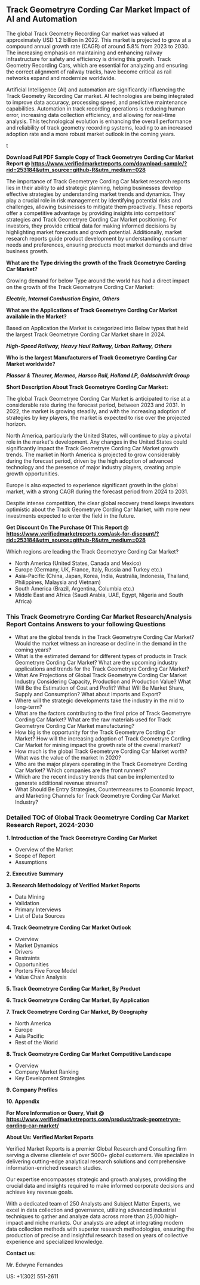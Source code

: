 <h2>Track Geometryre Cording Car Market Impact of AI and Automation</h2><p>The global Track Geometry Recording Car market was valued at approximately USD 1.2 billion in 2022. This market is projected to grow at a compound annual growth rate (CAGR) of around 5.8% from 2023 to 2030. The increasing emphasis on maintaining and enhancing railway infrastructure for safety and efficiency is driving this growth. Track Geometry Recording Cars, which are essential for analyzing and ensuring the correct alignment of railway tracks, have become critical as rail networks expand and modernize worldwide.</p><p>Artificial Intelligence (AI) and automation are significantly influencing the Track Geometry Recording Car market. AI technologies are being integrated to improve data accuracy, processing speed, and predictive maintenance capabilities. Automation in track recording operations is reducing human error, increasing data collection efficiency, and allowing for real-time analysis. This technological evolution is enhancing the overall performance and reliability of track geometry recording systems, leading to an increased adoption rate and a more robust market outlook in the coming years.</p>t</p><p id="" class=""><strong>Download Full PDF Sample Copy of Track Geometryre Cording Car Market Report @ <a href="https://www.verifiedmarketreports.com/download-sample/?rid=253184&utm_source=github-R&utm_medium=028" target="_blank">https://www.verifiedmarketreports.com/download-sample/?rid=253184&utm_source=github-R&utm_medium=028</a></strong></p><p>The importance of&nbsp;Track Geometryre Cording Car Market research reports lies in their ability to aid strategic planning, helping businesses develop effective strategies by understanding market trends and dynamics. They play a crucial role in risk management by identifying potential risks and challenges, allowing businesses to mitigate them proactively. These reports offer a competitive advantage by providing insights into competitors' strategies and Track Geometryre Cording Car Market positioning. For investors, they provide critical data for making informed decisions by highlighting market forecasts and growth potential. Additionally, market research reports guide product development by understanding consumer needs and preferences, ensuring products meet market demands and drive business growth.</p><p><strong>What are the&nbsp;Type driving the growth of the Track Geometryre Cording Car Market?</strong></p><p id="" class="">Growing demand for below Type around the world has had a direct impact on the growth of the Track Geometryre Cording Car Market:</p><em><strong>Electric, Internal Combustion Engine, Others</strong></em></p><strong>What are the&nbsp;Applications&nbsp;of Track Geometryre Cording Car Market available in the Market?</strong></p><p id="" class="">Based on Application the Market is categorized into Below types that held the largest Track Geometryre Cording Car Market share In 2024.</p><em><strong>High-Speed Railway, Heavy Haul Railway, Urban Railway, Others</strong></em></p><strong>Who is the largest Manufacturers of Track Geometryre Cording Car Market worldwide?</strong></p><p><em><strong>Plasser & Theurer, Mermec, Harsco Rail, Holland LP, Goldschmidt Group</strong></em></p><p id="" class=""><strong>Short Description About Track Geometryre Cording Car Market:</strong></p><p>The global Track Geometryre Cording Car Market is anticipated to rise at a considerable rate during the forecast period, between 2023 and 2031. In 2022, the market is growing steadily, and with the increasing adoption of strategies by key players, the market is expected to rise over the projected horizon.</p><p>North America, particularly the United States, will continue to play a pivotal role in the market's development. Any changes in the United States could significantly impact the Track Geometryre Cording Car Market growth trends. The market in North America is projected to grow considerably during the forecast period, driven by the high adoption of advanced technology and the presence of major industry players, creating ample growth opportunities.</p><p>Europe is also expected to experience significant growth in the global market, with a strong CAGR during the forecast period from 2024 to 2031.</p><p>Despite intense competition, the clear global recovery trend keeps investors optimistic about the Track Geometryre Cording Car Market, with more new investments expected to enter the field in the future.</p><p id="" class=""><strong>Get Discount On The Purchase Of This Report @ <a href="https://www.verifiedmarketreports.com/ask-for-discount/?rid=253184&utm_source=github-R&utm_medium=028" target="_blank">https://www.verifiedmarketreports.com/ask-for-discount/?rid=253184&utm_source=github-R&utm_medium=028</a></strong></p>Which regions are leading the Track Geometryre Cording Car Market?</p><ul><li>North America (United States, Canada and Mexico)</li><li>Europe (Germany, UK, France, Italy, Russia and Turkey etc.)</li><li>Asia-Pacific (China, Japan, Korea, India, Australia, Indonesia, Thailand, Philippines, Malaysia and Vietnam)</li><li>South America (Brazil, Argentina, Columbia etc.)</li><li>Middle East and Africa (Saudi Arabia, UAE, Egypt, Nigeria and South Africa)</li></ul><h3 id="" class="">This Track Geometryre Cording Car Market Research/Analysis Report Contains Answers to your following Questions</h3><ul><li>What are the global trends in the Track Geometryre Cording Car Market? Would the market witness an increase or decline in the demand in the coming years?</li><li>What is the estimated demand for different types of products in Track Geometryre Cording Car Market? What are the upcoming industry applications and trends for the Track Geometryre Cording Car Market?</li><li>What Are Projections of Global Track Geometryre Cording Car Market Industry Considering Capacity, Production and Production Value? What Will Be the Estimation of Cost and Profit? What Will Be Market Share, Supply and Consumption? What about imports and Export?</li><li>Where will the strategic developments take the industry in the mid to long-term?</li><li>What are the factors contributing to the final price of Track Geometryre Cording Car Market? What are the raw materials used for Track Geometryre Cording Car Market manufacturing?</li><li>How big is the opportunity for the Track Geometryre Cording Car Market? How will the increasing adoption of Track Geometryre Cording Car Market for mining impact the growth rate of the overall market?</li><li>How much is the global Track Geometryre Cording Car Market worth? What was the value of the market In 2020?</li><li>Who are the major players operating in the Track Geometryre Cording Car Market? Which companies are the front runners?</li><li>Which are the recent industry trends that can be implemented to generate additional revenue streams?</li><li>What Should Be Entry Strategies, Countermeasures to Economic Impact, and Marketing Channels for Track Geometryre Cording Car Market Industry?</li></ul><h3 id="" class="">Detailed TOC of Global Track Geometryre Cording Car Market Research Report, 2024-2030</h3><p id="" class=""><strong>1. Introduction of the Track Geometryre Cording Car Market</strong></p><ul><li>Overview of the Market</li><li>Scope of Report</li><li>Assumptions</li></ul><p id="" class=""><strong>2. Executive Summary</strong></p><p id="" class=""><strong>3. Research Methodology of Verified Market Reports</strong></p><ul><li>Data Mining</li><li>Validation</li><li>Primary Interviews</li><li>List of Data Sources</li></ul><p id="" class=""><strong>4. Track Geometryre Cording Car Market Outlook</strong></p><ul><li>Overview</li><li>Market Dynamics</li><li>Drivers</li><li>Restraints</li><li>Opportunities</li><li>Porters Five Force Model</li><li>Value Chain Analysis</li></ul><p id="" class=""><strong>5. Track Geometryre Cording Car Market, By Product</strong></p><p id="" class=""><strong>6. Track Geometryre Cording Car Market, By Application</strong></p><p id="" class=""><strong>7. Track Geometryre Cording Car Market, By Geography</strong></p><ul><li>North America</li><li>Europe</li><li>Asia Pacific</li><li>Rest of the World</li></ul><p id="" class=""><strong>8. Track Geometryre Cording Car Market Competitive Landscape</strong></p><ul><li>Overview</li><li>Company Market Ranking</li><li>Key Development Strategies</li></ul><p id="" class=""><strong>9. Company Profiles</strong></p><p id="" class=""><strong>10. Appendix</strong></p><p id="" class=""><strong>For More Information or Query, Visit @ <a href="https://www.verifiedmarketreports.com/product/track-geometryre-cording-car-market/" target="_blank">https://www.verifiedmarketreports.com/product/track-geometryre-cording-car-market/</a></strong></p><p id="" class=""><strong>About Us: Verified Market Reports</strong></p><p id="" class="">Verified Market Reports is a premier Global Research and Consulting firm serving a diverse clientele of over 5000+ global customers. We specialize in delivering cutting-edge analytical research solutions and comprehensive information-enriched research studies.</p><p id="" class="">Our expertise encompasses strategic and growth analyses, providing the crucial data and insights required to make informed corporate decisions and achieve key revenue goals.</p><p id="" class="">With a dedicated team of 250 Analysts and Subject Matter Experts, we excel in data collection and governance, utilizing advanced industrial techniques to gather and analyze data across more than 25,000 high-impact and niche markets. Our analysts are adept at integrating modern data collection methods with superior research methodologies, ensuring the production of precise and insightful research based on years of collective experience and specialized knowledge.</p><p id="" class=""><strong>Contact us:</strong></p><p id="" class="">Mr. Edwyne Fernandes</p><p id="" class="">US: +1(302) 551-2611</p>